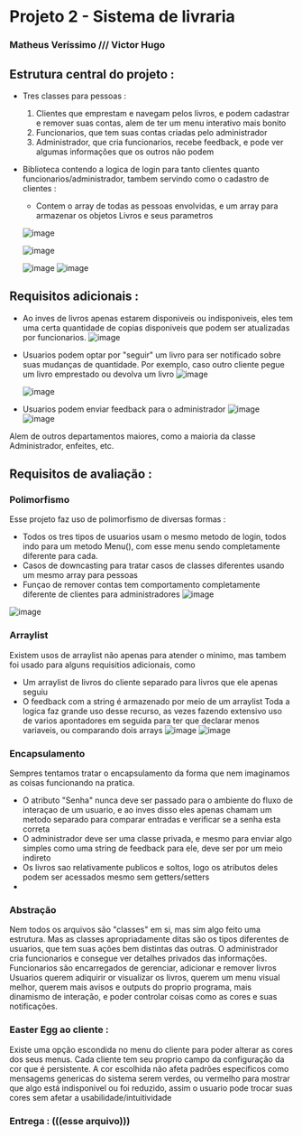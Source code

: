 # Projeto 2 - Sistema de livraria
### Matheus Veríssimo /// Victor Hugo

## Estrutura central do projeto :
- Tres classes para pessoas :
  1. Clientes que emprestam e navegam pelos livros, e podem cadastrar e remover suas contas, alem de ter um menu interativo mais bonito
  2. Funcionarios, que tem suas contas criadas pelo administrador
  3. Administrador, que cria funcionarios, recebe feedback, e pode ver algumas informações que os outros não podem
 
- Biblioteca contendo a logica de login para tanto clientes quanto funcionarios/administrador, tambem servindo como o cadastro de clientes :
  - Contem o array de todas as pessoas envolvidas, e um array para armazenar os objetos Livros e seus parametros
 
  ![image](https://github.com/nodemi-alt/Projeto-2/assets/163960947/22c1b0ff-2d6f-4bd4-8124-e97833e372f2)
  
  ![image](https://github.com/nodemi-alt/Projeto-2/assets/163960947/b9676140-a7db-4226-8937-4bdfa273dd05)

  ![image](https://github.com/nodemi-alt/Projeto-2/assets/163960947/e1260fed-73bb-4e8d-b914-333fbd3568ab) 
![image](https://github.com/nodemi-alt/Projeto-2/assets/163960947/82050224-a514-413f-8348-0c7f323a586d)




## Requisitos adicionais :
- Ao inves de livros apenas estarem disponiveis ou indisponiveis, eles tem uma certa quantidade de copias disponiveis que podem ser atualizadas por funcionarios.
![image](https://github.com/nodemi-alt/Projeto-2/assets/163960947/14095d31-bbfe-46bc-b1a2-c52d253d7acd)

- Usuarios podem optar por "seguir" um livro para ser notificado sobre suas mudanças de quantidade. Por exemplo, caso outro cliente pegue um livro emprestado ou devolva um livro
  ![image](https://github.com/nodemi-alt/Projeto-2/assets/163960947/10993778-7b32-481c-8f7b-d7199335e6cc)

  ![image](https://github.com/nodemi-alt/Projeto-2/assets/163960947/6ab4cc04-61d7-4674-adba-d144ee305e6f)

- Usuarios podem enviar feedback para o administrador
![image](https://github.com/nodemi-alt/Projeto-2/assets/163960947/664709b4-928d-40be-a8a2-271033cad987)
![image](https://github.com/nodemi-alt/Projeto-2/assets/163960947/337091c9-5bf6-454d-800a-092ffdba63ef)

Alem de outros departamentos maiores, como a maioria da classe Administrador, enfeites, etc.

## Requisitos de avaliação :
### Polimorfismo 
Esse projeto faz uso de polimorfismo de diversas formas : 
- Todos os tres tipos de usuarios usam o mesmo metodo de login, todos indo para um metodo Menu(), com esse menu sendo completamente diferente para cada.
- Casos de downcasting para tratar casos de classes diferentes usando um mesmo array para pessoas
- Funçao de remover contas tem comportamento completamente diferente de clientes para administradores
![image](https://github.com/nodemi-alt/Projeto-2/assets/163960947/1f6666a9-6081-476b-b42a-2a64c489d6ff)

![image](https://github.com/nodemi-alt/Projeto-2/assets/163960947/0e1f825a-5d3b-4311-a890-02da7aec9ec0)

### Arraylist
Existem usos de arraylist não apenas para atender o minimo, mas tambem foi usado para alguns requisitios adicionais, como
- Um arraylist de livros do cliente separado para livros que ele apenas seguiu
- O feedback com a string é armazenado por meio de um arraylist
Toda a logica faz grande uso desse recurso, as vezes fazendo extensivo uso de varios apontadores em seguida para ter que declarar menos variaveis, ou comparando dois arrays
![image](https://github.com/nodemi-alt/Projeto-2/assets/163960947/e5898a68-b10c-4153-81af-97679b652ecd)
![image](https://github.com/nodemi-alt/Projeto-2/assets/163960947/ac131365-b8f3-42d1-857d-6c0e0bcaec30)

### Encapsulamento
Sempres tentamos tratar o encapsulamento da forma que nem imaginamos as coisas funcionando na pratica.
- O atributo "Senha" nunca deve ser passado para o ambiente do fluxo de interaçao de um usuario, e ao inves disso eles apenas chamam um metodo separado para comparar entradas e verificar se a senha esta correta
- O administrador deve ser uma classe privada, e mesmo para enviar algo simples como uma string de feedback para ele, deve ser por um meio indireto
- Os livros sao relativamente publicos e soltos, logo os atributos deles podem ser acessados mesmo sem getters/setters
- 

### Abstração
Nem todos os arquivos são "classes" em si, mas sim algo feito uma estrutura. Mas as classes apropriadamente ditas são os tipos diferentes de usuarios, que tem suas ações bem distintas das outras. 
O administrador cria funcionarios e consegue ver detalhes privados das informações.
Funcionarios são encarregados de gerenciar, adicionar e remover livros
Usuarios querem adiquirir or visualizar os livros, querem um menu visual melhor, querem mais avisos e outputs do proprio programa, mais dinamismo de interação, e poder controlar coisas como as cores e suas notificações.

### Easter Egg ao cliente :
Existe uma opção escondida no menu do cliente para poder alterar as cores dos seus menus.
Cada cliente tem seu proprio campo da configuração da cor que é persistente. A cor escolhida não afeta padrões especificos como mensagems genericas do sistema serem verdes, ou vermelho para mostrar que algo está indisponivel ou foi reduzido, assim o usuario pode trocar suas cores sem afetar a usabilidade/intuitividade

### Entrega : (((esse arquivo)))


